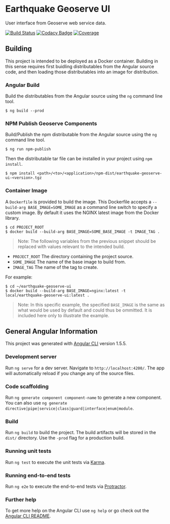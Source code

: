 # Earthquake Geoserve UI
User interface from Geoserve web service data.

[![Build Status](https://travis-ci.org/usgs/earthquake-geoserve-ui.svg?branch=master)](https://travis-ci.org/usgs/earthquake-geoserve-ui)
[![Codacy Badge](https://api.codacy.com/project/badge/Grade/bc4483e5ad814d5f857d493827e1bf63)](https://www.codacy.com/app/usgs/earthquake-geoserve-ui?utm_source=github.com&amp;utm_medium=referral&amp;utm_content=usgs/earthquake-geoserve-ui&amp;utm_campaign=Badge_Grade)
[![Coverage](https://api.codacy.com/project/badge/Coverage/bc4483e5ad814d5f857d493827e1bf63)](https://www.codacy.com/app/usgs/earthquake-geoserve-ui?utm_source=github.com&utm_medium=referral&utm_content=usgs/earthquake-geoserve-ui&utm_campaign=Badge_Coverage)


Building
--------

This project is intended to be deployed as a Docker container. Building in this
sense requires first buidling distributables from the Angular source code, and
then loading those distributables into an image for distribution.

### Angular Build

Build the distributables from the Angular source using the `ng` command line
tool.
```
$ ng build --prod
```

### NPM Publish Geoserve Components

Build/Publish the npm distributable from the Angular source using the `ng` command line
tool.
```
$ ng run npm-publish
```
Then the distributable tar file can be installed in your project using `npm install`.
```
$ npm install <path>/<to>/<application>/npm-dist/earthquake-geoserve-ui-<version>.tgz
```

### Container Image

A `Dockerfile` is provided to build the image. This Dockerfile accepts a
`--build-arg BASE_IMAGE=SOME_IMAGE` as a command line switch to specify a
custom image. By default it uses the NGINX latest image from the Docker library.
```
$ cd PROJECT_ROOT
$ docker build --build-arg BASE_IMAGE=SOME_BASE_IMAGE -t IMAGE_TAG .
```
> Note: The following variables from the previous snippet should be replaced
>       with values relevant to the intended build.
- `PROJECT_ROOT`
  The directory containing the project source.
- `SOME_IMAGE`
  The name of the base image to build from.
- `IMAGE_TAG`
  The name of the tag to create.

For example:
```
$ cd ~/earthquake-geoserve-ui
$ docker build --build-arg BASE_IMAGE=nginx:latest -t local/earthquake-geoserve-ui:latest .
```
> Note: In this specific example, the specified `BASE_IMAGE` is the same as
>       what would be used by default and could thus be ommitted. It is
>       included here only to illustrate the example.


General Angular Information
---------------------------

This project was generated with [Angular CLI](https://github.com/angular/angular-cli) version 1.5.5.

### Development server

Run `ng serve` for a dev server. Navigate to `http://localhost:4200/`. The app will automatically reload if you change any of the source files.

### Code scaffolding

Run `ng generate component component-name` to generate a new component. You can also use `ng generate directive|pipe|service|class|guard|interface|enum|module`.

### Build

Run `ng build` to build the project. The build artifacts will be stored in the `dist/` directory. Use the `-prod` flag for a production build.

### Running unit tests

Run `ng test` to execute the unit tests via [Karma](https://karma-runner.github.io).

### Running end-to-end tests

Run `ng e2e` to execute the end-to-end tests via [Protractor](http://www.protractortest.org/).

### Further help

To get more help on the Angular CLI use `ng help` or go check out the [Angular CLI README](https://github.com/angular/angular-cli/blob/master/README.md).
